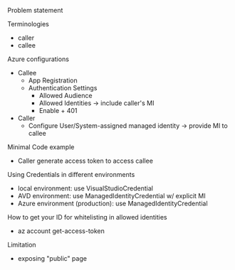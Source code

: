 Problem statement

Terminologies
- caller
- callee

Azure configurations
- Callee
	- App Registration
	- Authentication Settings
		- Allowed Audience
		- Allowed Identities -> include caller's MI
		- Enable + 401
- Caller
	- Configure User/System-assigned managed identity -> provide MI to callee

Minimal Code example
- Caller generate access token to access callee

Using Credentials in different environments
- local environment: use VisualStudioCredential
- AVD environment: use ManagedIdentityCredential w/ explicit MI
- Azure environment (production): use ManagedIdentityCredential

How to get your ID for whitelisting in allowed identities
- az account get-access-token

Limitation
- exposing "public" page

